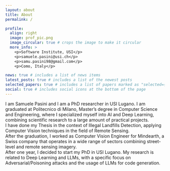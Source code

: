 ```yaml
---
layout: about
title: About
permalink: /

profile:
  align: right
  image: prof_pic.png
  image_circular: true # crops the image to make it circular
  more_info: >
    <p>Software Institute, USI</p>
    <p>samuele.pasini@usi.ch</p>
    <p>samu.pasini98@gmail.com</p>
    <p>Como, Italy</p>

news: true # includes a list of news items
latest_posts: true # includes a list of the newest posts
selected_papers: true # includes a list of papers marked as "selected={true}"
social: true # includes social icons at the bottom of the page
---
```


I am Samuele Pasini and I am a PhD researcher in USI Lugano. I am graduated at Politecnico di Milano, Master’s degree in Computer Science and Engineering, where I specialized myself into AI and Deep Learning, combining scientific research to a large amount of practical projects. <br>
I have done my Thesis in the context of Illegal Landfills Detection, applying Computer Vision techniques in the field of Remote Sensing. <br>
After the graduation, I worked as Computer Vision Engineer for Mindearth, a Swiss company that operates in a wide range of sectors combining street-level and remote sensing imagery. <br>
After one year, I decided to start my PhD in USI Lugano. My research is related to Deep Learning and LLMs, with a specific focus on Adversarial/Poisoning attacks and the usage of LLMs for code generation.